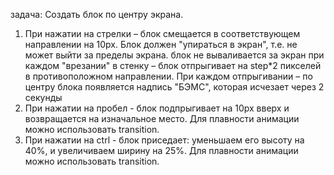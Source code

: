 задача:
Создать блок по центру экрана.

1. При нажатии на стрелки – блок смещается в соответствующем направлении на 10px.
   Блок должен "упираться в экран", т.е. не может выйти за пределы экрана.
   блок не вываливается за экран
   при каждом "врезании" в стенку – блок отпрыгивает на step\*2 пикселей в противоположном направлении.
   При каждом отпрыгивании – по центру блока появляется надпись "БЭМС", которая исчезает через 2 секунды
2. При нажатии на пробел - блок подпрыгивает на 10px вверх и возвращается на изначальное место.
   Для плавности анимации можно использовать transition.
3. При нажатии на ctrl - блок приседает: уменьшаем его высоту на 40%, и увеличиваем ширину на 25%.
   Для плавности анимации можно использовать transition.
